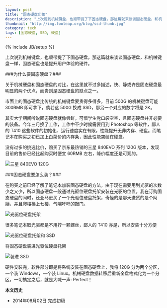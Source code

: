 ```yaml
---
layout: post
title: "固态硬盘印象"
description: "上次说到机械键盘，也顺带提了下固态硬盘，那这篇就来谈谈固态硬盘，和机械键盘一样，固态硬盘也是提升用户体验的硬件。"
thumbnail: "http://img.fooleap.org/blog/ssd-thumb.jpg"
category: tech
tags: [固态硬盘, SSD, 硬盘]
---
```

{% include JB/setup %}

上次说到机械键盘，也顺带提了下固态硬盘，那这篇就来谈谈固态硬盘，和机械键盘一样，固态硬盘也是提升用户体验的硬件。

###为什么要固态硬盘？###

关于机械硬盘和固态硬盘的对比，在这里就不过多描述，快、静或许是固态硬盘最明显的两个优点，而贵则是固态硬盘的缺点之一。

市面上的固态硬盘比传统的机械键盘要贵得多得多，目前 500G 的机械键盘可能 300RMB 即可拿下，倘若这 500G 换成 SSD，那另一个对应的数字将是 2K。

其实大学期间听说固态硬盘就像尝鲜，可惜学生党口袋空空，且固态硬盘并非必要的装备。今年三月换了工作，工作中不少时候需要用到 Photoshop 等软件，鄙人的 T410 这些软件的初始化、运行速度实在有限，性能提升无非内存、硬盘。而笔记本在购买之初已加上白菜价的内存条，因此性能突破在硬盘。

没有过多的挑选比价，购买了京东最热销的三星 840EVO 系列 120G 版本，发现目前的售价已经比起购买时便宜 60RMB 左右，降价幅度还是可观的。

![三星 840EVO 120G](http://img.fooleap.org/blog/ssd-1.jpg)

###固态硬盘要怎么装？###

在购买之前已经了解了笔记本加装固态硬盘的方法，由于现在需要用到光驱的次数少之又少，所以固态硬盘一般通过光驱位硬盘托架安装在光驱的位置。我在订购固态硬盘的同时，还亚马逊买了一个光驱位硬盘托架，奇怪的是那天送货的是个阿姨，并且爬楼梯上七楼，气喘吁吁的敲门。

![光驱位硬盘托架](http://img.fooleap.org/blog/ssd-2.jpg)

很多笔记本取光驱都是不用拧一颗螺丝，鄙人的 T410 亦是，所以安装十分方便

![光驱位硬盘托架和 SSD](http://img.fooleap.org/blog/ssd-3.jpg)

将固态硬盘装进光驱位硬盘托架

![装进 SSD](http://img.fooleap.org/blog/ssd-4.jpg)

硬件安装完，软件部分即是将系统安装在固态硬盘上，我将 120G 分为两个分区，一个装 Windows，一个装 Linux。机械硬盘数据转移后重新全盘格式化为一个分区，一切搞定之后，就是大喊一声: Perfect！

**本文历史**

* 2014年08月02日 完成初稿 
